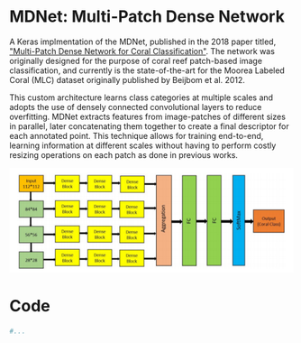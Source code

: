 # MDNet: Multi-Patch Dense Network
A Keras implmentation of the MDNet, published in the 2018 paper titled, ["Multi-Patch Dense Network for Coral Classification"](https://afrl.cse.sc.edu/afrl/publications/public_html/papers/ModasshirOceans2018.pdf). The network was originally designed for the purpose of coral reef patch-based image classification, and currently is the state-of-the-art for the Moorea Labeled Coral (MLC) dataset originally published by Beijbom et al. 2012.

This custom architecture learns class categories at multiple scales and adopts the use of densely connected convolutional layers to reduce overfitting. MDNet extracts features from image-patches of different sizes in parallel, later concatenating them together to create a final descriptor for each annotated point. This technique allows for training  end-to-end, learning information at different scales without having to perform costly resizing operations on each patch as done in previous works.

![](Paper_Figures/MDNet_Arch.PNG)

# Code
```python
#...

```
